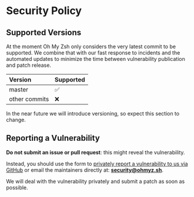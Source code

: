 # Security Policy

## Supported Versions

At the moment Oh My Zsh only considers the very latest commit to be supported.
We combine that with our fast response to incidents and the automated updates
to minimize the time between vulnerability publication and patch release.

| Version       | Supported          |
| :------------ | :----------------- |
| master        | :white_check_mark: |
| other commits | :x:                |

In the near future we will introduce versioning, so expect this section to change.

## Reporting a Vulnerability

**Do not submit an issue or pull request**: this might reveal the vulnerability.

Instead, you should use the form to [privately report a vulnerability to us via GitHub](https://github.com/ohmyzsh/ohmyzsh/security/advisories/new)
or email the maintainers directly at: [**security@ohmyz.sh**](mailto:security@ohmyz.sh).

We will deal with the vulnerability privately and submit a patch as soon as possible.
